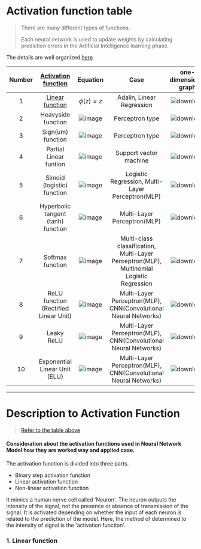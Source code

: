 # Activation function table
> There are many different types of functions.
>
> Each neural network is used to update weights by calculating prediction errors in the Artificial Intelligence learning phase.

The details are well organized [here](https://ko.wikipedia.org/wiki/%EC%9D%B8%EA%B3%B5_%EC%8B%A0%EA%B2%BD%EB%A7%9D)

| __Number__ | [__Activation function__](#description-to-activation-function) | __Equation__ | __Case__ | __one-dimensional graph__ |
|:---:|:---:|:---:|:---:|:---:|
| 1 | [Linear function](#1-linear-function) | $\phi(z) = z$ | Adalin, Linear Regression | ![download](https://user-images.githubusercontent.com/105290026/194353264-846c6b68-e211-4d72-939c-efc596b0d367.png) |
| 2 | Heavyside function | ![image](https://user-images.githubusercontent.com/105290026/194367022-abac654d-4f2b-4143-b68f-6d41bc04b82b.png) | Perceptron type | ![download](https://user-images.githubusercontent.com/105290026/194358187-764341b5-1f00-4b81-9ab8-c6abca693301.png) |
| 3 | Sign(um) function | ![image](https://user-images.githubusercontent.com/105290026/194367824-a27d3864-7c80-4969-bcd3-6bfc3009d6f9.png) | Perceptron type | ![download](https://user-images.githubusercontent.com/105290026/194367494-9a78639f-ced3-4ffd-874f-218771030ad9.png) |
| 4 | Partial Linear funtion | ![image](https://user-images.githubusercontent.com/105290026/194373970-9998f132-98fb-4f05-81bf-b4d927344562.png) | Support vector machine | ![download](https://user-images.githubusercontent.com/105290026/194368262-344cb90c-2390-4bcd-90d9-85d2762b0dda.png) |
| 5 | Simoid (logistic) function | ![image](https://user-images.githubusercontent.com/105290026/194373789-b0e5e935-bb10-47a0-b422-f84d963f440d.png) | Logistic Regression, Multi-Layer Perceptron(MLP) | ![download](https://user-images.githubusercontent.com/105290026/194371219-e46bfde2-e95e-466d-94e2-59fcc555b8e6.png) |
| 6 | Hyperbolic tangent (tanh) function | ![image](https://user-images.githubusercontent.com/105290026/194374758-3ce91841-1adc-468c-9113-0b671eecd939.png) | Multi-Layer Perceptron(MLP) | ![download](https://user-images.githubusercontent.com/105290026/194374420-52c2a8cf-9f21-4d0f-b505-e87317095010.png) |
| 7 | Softmax function | ![image](https://user-images.githubusercontent.com/105290026/194446952-ae0dd079-dc76-4863-a1e0-2263bb929e1c.png) | Multi-class classification, Multi-Layer Perceptron(MLP), Multinomial Logistic Regression | ![download](https://user-images.githubusercontent.com/105290026/194446815-0020ad07-8c85-432c-a551-cefa973252c1.png) |
| 8 | ReLU function (Rectified Linear Unit) | ![image](https://user-images.githubusercontent.com/105290026/194376686-1a5d0bc8-57d6-4fd6-ab8d-8ff07aa56564.png) | Multi-Layer Perceptron(MLP), CNN(Convolutional Neural Networks) | ![download](https://user-images.githubusercontent.com/105290026/194448689-8bc9bb10-4498-49bd-8ecc-983881eaf1e4.png) |
| 9 | Leaky ReLU | ![image](https://user-images.githubusercontent.com/105290026/194448936-d18e079b-9d01-430c-8fec-7392b50b4758.png) | Multi-Layer Perceptron(MLP), CNN(Convolutional Neural Networks) | ![download](https://user-images.githubusercontent.com/105290026/194449501-c106e155-e413-4f66-b89e-3042db99b4b4.png) |
| 10 | Exponential Linear Unit (ELU) | ![image](https://user-images.githubusercontent.com/105290026/194450338-d48208fc-db63-4a6e-a9bc-5b608183f2da.png) | Multi-Layer Perceptron(MLP), CNN(Convolutional Neural Networks) | ![download](https://user-images.githubusercontent.com/105290026/194450393-031209c6-5b32-47a5-b510-4c7102aa8f8b.png) |

<!--
using LaTex grammar

$$\phi(z) = \begin{cases}-1 & \quad (z \leq -\frac{1}{2})\\\z + \frac{1}{2} & (-\frac{1}{2} \leq z \leq \frac{1}{2})\\\1 & \quad \\; (z \geq \frac{1}{2})\\ \end{cases}$$

$$\phi(z) = \frac{\mathrm{e}^{z} - \mathrm{e}^{-z}}{\mathrm{e}^{z} + \mathrm{e}^{-z}\}$$

$$ \phi(x_i) = \frac{e^{x_i}}{\displaystyle\sum_{j=1}^{n}{e^{x_j}}} $$

$$\phi(z) = \begin{cases}\alpha z\\; (0 < \alpha < 0.01) & (z < 0)\\\ z & (z > 0)\\ \end{cases}$$
-->

___
# Description to Activation Function
> [Refer to the table above](#activation-function-table)
#### Consideration about the activation functions used in Neural Network Model how they are worked way and applied case.
The activation function is divided into three parts.

* Binary step activation function
* Linear activation function
* Non-linear activation function

It mimics a human nerve cell called 'Neuron'. The neuron outputs the intensity of the signal, not the presence or absence of transmission of the signal. It is activated depending on whether the input of each neuron is related to the prediction of the model. Here, the method of determined to the intensity of signal is the 'activation function'.

### 1. Linear function

